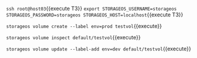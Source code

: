 `ssh root@host03`{{execute T3}}
`export STORAGEOS_USERNAME=storageos STORAGEOS_PASSWORD=storageos STORAGEOS_HOST=localhost`{{execute T3}}


`storageos volume create --label env=prod testvol`{{execute}}

`storageos volume inspect default/testvol`{{execute}}

`storageos volume update --label-add env=dev default/testvol`{{execute}}
